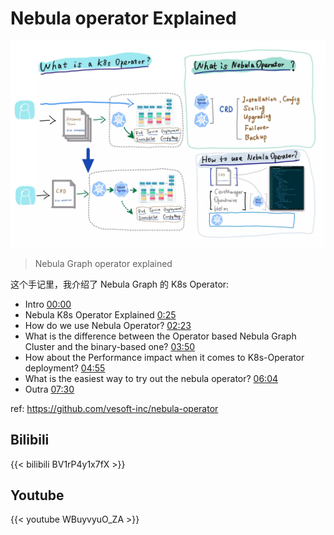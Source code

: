 # Nebula operator Explained


<!--more-->

![nebula-operator-explained](./nebula-operator-explained.webp)

> Nebula Graph operator explained

这个手记里，我介绍了 Nebula Graph 的 K8s Operator:

- Intro [00:00](https://www.youtube.com/watch?v=WBuyvyuO_ZA&t=0s) 
- Nebula K8s Operator Explained [0:25](https://www.youtube.com/watch?v=WBuyvyuO_ZA&t=25s) 
- How do we use Nebula Operator? [02:23](https://www.youtube.com/watch?v=WBuyvyuO_ZA&t=143s)
- What is the difference between the Operator based Nebula Graph Cluster and the binary-based one? [03:50](https://www.youtube.com/watch?v=WBuyvyuO_ZA&t=230s)
- How about the Performance impact when it comes to K8s-Operator deployment? [04:55](https://www.youtube.com/watch?v=WBuyvyuO_ZA&t=295s)
- What is the easiest way to try out the nebula operator? [06:04](https://www.youtube.com/watch?v=WBuyvyuO_ZA&t=364s)
- Outra [07:30](https://www.youtube.com/watch?v=WBuyvyuO_ZA&t=450s)

ref: https://github.com/vesoft-inc/nebula-operator


## Bilibili

{{< bilibili BV1rP4y1x7fX >}}

## Youtube

{{< youtube WBuyvyuO_ZA >}}

